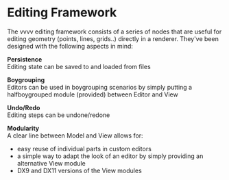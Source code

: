 # Editing Framework
The vvvv editing framework consists of a series of nodes that are useful for editing geometry (points, lines, grids..) directly in a renderer. They've been designed with the following aspects in mind:  


**Persistence**  
Editing state can be saved to and loaded from files  

**Boygrouping**  
Editors can be used in boygrouping scenarios by simply putting a halfboygrouped module (provided) between Editor and View  

**Undo/Redo**  
Editing steps can be undone/redone  

**Modularity**  
A clear line between Model and View allows for:  
* easy reuse of individual parts in custom editors   
* a simple way to adapt the look of an editor by simply providing an alternative View module  
* DX9 and DX11 versions of the View modules  


